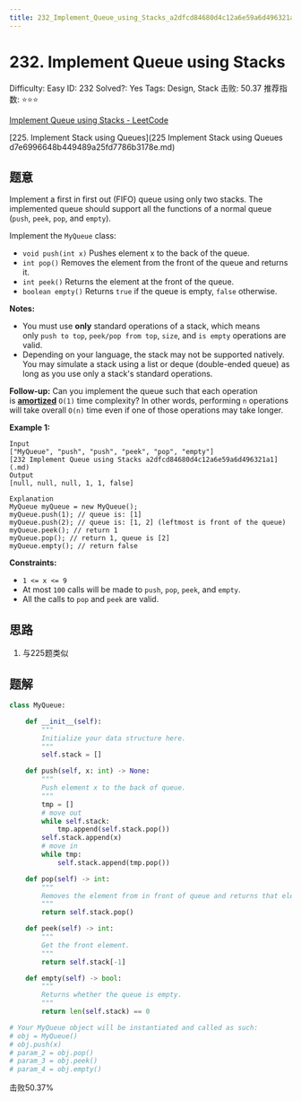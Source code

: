 ```yaml
---
title: 232_Implement_Queue_using_Stacks_a2dfcd84680d4c12a6e59a6d496321a1
---
```


# 232. Implement Queue using Stacks

Difficulty: Easy
ID: 232
Solved?: Yes
Tags: Design, Stack
击败: 50.37
推荐指数: ⭐⭐⭐

[Implement Queue using Stacks - LeetCode](https://leetcode.com/problems/implement-queue-using-stacks/)

[225. Implement Stack using Queues](225 Implement Stack using Queues d7e6996648b449489a25fd7786b3178e.md) 

## 题意

Implement a first in first out (FIFO) queue using only two stacks. The implemented queue should support all the functions of a normal queue (`push`, `peek`, `pop`, and `empty`).

Implement the `MyQueue` class:

- `void push(int x)` Pushes element x to the back of the queue.
- `int pop()` Removes the element from the front of the queue and returns it.
- `int peek()` Returns the element at the front of the queue.
- `boolean empty()` Returns `true` if the queue is empty, `false` otherwise.

**Notes:**

- You must use **only** standard operations of a stack, which means only `push to top`, `peek/pop from top`, `size`, and `is empty` operations are valid.
- Depending on your language, the stack may not be supported natively. You may simulate a stack using a list or deque (double-ended queue) as long as you use only a stack's standard operations.

**Follow-up:** Can you implement the queue such that each operation is **[amortized](https://en.wikipedia.org/wiki/Amortized_analysis)** `O(1)` time complexity? In other words, performing `n` operations will take overall `O(n)` time even if one of those operations may take longer.

**Example 1:**

```
Input
["MyQueue", "push", "push", "peek", "pop", "empty"]
[232 Implement Queue using Stacks a2dfcd84680d4c12a6e59a6d496321a1](.md)
Output
[null, null, null, 1, 1, false]

Explanation
MyQueue myQueue = new MyQueue();
myQueue.push(1); // queue is: [1]
myQueue.push(2); // queue is: [1, 2] (leftmost is front of the queue)
myQueue.peek(); // return 1
myQueue.pop(); // return 1, queue is [2]
myQueue.empty(); // return false

```

**Constraints:**

- `1 <= x <= 9`
- At most `100` calls will be made to `push`, `pop`, `peek`, and `empty`.
- All the calls to `pop` and `peek` are valid.

## 思路

1. 与225题类似

## 题解

```python
class MyQueue:

    def __init__(self):
        """
        Initialize your data structure here.
        """
        self.stack = []

    def push(self, x: int) -> None:
        """
        Push element x to the back of queue.
        """
        tmp = []
        # move out
        while self.stack:
            tmp.append(self.stack.pop())
        self.stack.append(x)
        # move in
        while tmp:
            self.stack.append(tmp.pop())

    def pop(self) -> int:
        """
        Removes the element from in front of queue and returns that element.
        """
        return self.stack.pop()

    def peek(self) -> int:
        """
        Get the front element.
        """
        return self.stack[-1]

    def empty(self) -> bool:
        """
        Returns whether the queue is empty.
        """
        return len(self.stack) == 0

# Your MyQueue object will be instantiated and called as such:
# obj = MyQueue()
# obj.push(x)
# param_2 = obj.pop()
# param_3 = obj.peek()
# param_4 = obj.empty()
```

击败50.37%